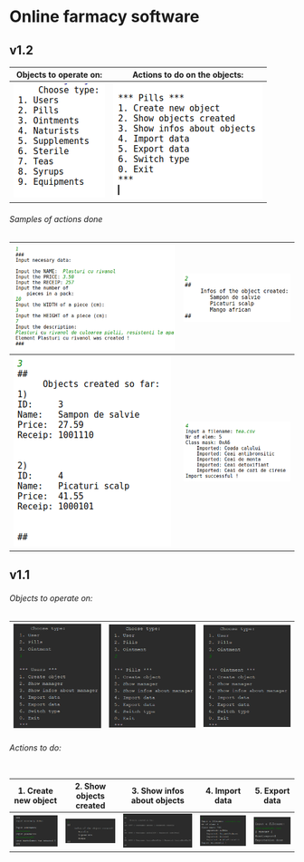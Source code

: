 # Online farmacy software

## v1.2

| Objects to operate on: | Actions to do on the objects:|
| --- | ---|
| ![](Media/v1.2/choose_type.png)|![](Media/v1.2/object_example.png) |

###### Samples of actions done

| ![](Media/v1.2/1_create_new_element.png)  | ![](Media/v1.2/2_show_objects.png) |
| ---   |---
| ![](Media/v1.2/3_show_info.png)           |![](Media/v1.2/4_import_data.png)

## v1.1
###### Objects to operate on:


| ![](Media/v1.1/choose_user.PNG) | ![](Media/v1.1/choose_pills.PNG) | ![](Media/v1.1/choose_oint.PNG) | 
|--- |---|---|

###### Actions to do:

<table>

| 1. Create new object | 2. Show objects created | 3. Show infos about objects | 4. Import data | 5. Export data |
| --- | --- | --- | --- | --- |
|![](Media/v1.1/create_object_user.PNG) | ![](Media/v1.1/objects_created.PNG) | ![](Media/v1.1/object_infos.PNG) | ![](Media/v1.1/import_objects.PNG) | ![](Media/v1.1/export_objects.PNG) | 